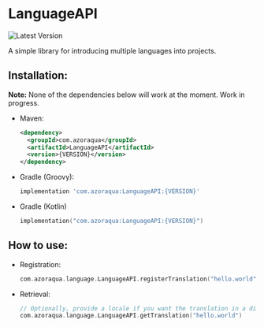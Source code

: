 # LanguageAPI

![Latest Version](https://img.shields.io/github/v/tag/Azoraqua/LanguageAPI?label=Latest&filter=*-SNAPSHOT) 

A simple library for introducing multiple languages into projects.

## Installation:

**Note:** None of the dependencies below will work at the moment. Work in progress.

- Maven:
  ```xml 
  <dependency>
    <groupId>com.azoraqua</groupId>
    <artifactId>LanguageAPI</artifactId>
    <version>{VERSION}</version>
  </dependency>
  ```
- Gradle (Groovy):
  ```groovy
  implementation 'com.azoraqua:LanguageAPI:{VERSION}'
  ```
- Gradle (Kotlin)
  ```kt
  implementation("com.azoraqua:LanguageAPI:{VERSION}")
  ```

## How to use:

- Registration:
  ```kt
  com.azoraqua.language.LanguageAPI.registerTranslation("hello.world", "Hello World", Locale.ENGLISH)
  ```
- Retrieval:
  ```kt
  // Optionally, provide a locale if you want the translation in a different language other than the system's default.
  com.azoraqua.language.LanguageAPI.getTranslation("hello.world")
  ```
